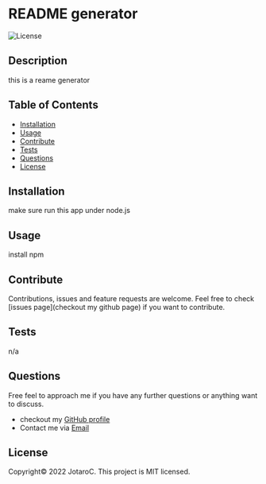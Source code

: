 
# README generator
![License](https://img.shields.io/badge/License-MIT-blue.svg)


## Description

this is a reame generator


## Table of Contents 

- [Installation](#installation)
- [Usage](#usage)
- [Contribute](#contribute)
- [Tests](#tests)
- [Questions](#questions)
- [License](#license)


## Installation

make sure run this app under node.js


## Usage
install npm


## Contribute

Contributions, issues and feature requests are welcome.
Feel free to check [issues page](checkout my github page) if you want to contribute.


## Tests

n/a



## Questions

Free feel to approach me if you have any further questions or anything want to discuss.
- checkout my [GitHub profile](https://github.com/JotaroC)
- Contact me via [Email](mailto:email@gmail.com)


## License

Copyright© 2022 JotaroC.
This project is MIT licensed.
    